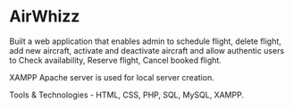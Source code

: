 # AirWhizz

Built a web application that enables admin to schedule flight, delete flight, add new aircraft, activate and deactivate aircraft and allow authentic users to Check availability, Reserve flight, Cancel booked flight.

XAMPP Apache server is used for local server creation.

Tools & Technologies - HTML, CSS, PHP, SQL, MySQL, XAMPP.
